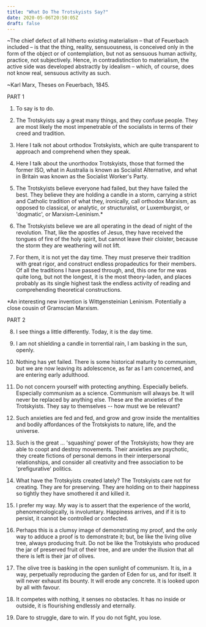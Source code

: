```yaml
---
title: "What Do The Trotskyists Say?"
date: 2020-05-06T20:50:05Z
draft: false
---
```


~The chief defect of all hitherto existing materialism – that of
Feuerbach included – is that the thing, reality, sensuousness, is
conceived only in the form of the object or of contemplation, but not
as sensuous human activity, practice, not subjectively. Hence, in
contradistinction to materialism, the active side was developed
abstractly by idealism – which, of course, does not know real,
sensuous activity as such. 

~Karl Marx, Theses on Feuerbach, 1845.

PART 1

1. To say is to do.

2. The Trotskyists say a great many things, and they confuse
   people. They are most likely the most impenetrable of the
   socialists in terms of their creed and tradition.
   
3. Here I talk not about orthodox Trotskyists, which are quite
   transparent to approach and comprehend when they speak.
   
4. Here I talk about the unorthodox Trotskyists, those that formed the
   former ISO, what in Australia is known as Socialist Alternative,
   and what in Britain was known as the Socialist Worker's Party.
   

5. The Trotskyists believe everyone had failed, but they have failed
   the best. They believe they are holding a candle in a storm,
   carrying a strict and Catholic tradition of what they, ironically,
   call orthodox Marxism, as opposed to classical, or analytic, or
   structuralist, or Luxemburgist, or 'dogmatic', or
   Marxism-Leninism.*
   
6. The Trotskyists believe we are all operating in the dead of night
   of the revolution. That, like the apostles of Jesus, they have
   received the tongues of fire of the holy spirit, but cannot leave
   their cloister, because the storm they are weathering will not
   lift.
   
7. For them, it is not yet the day time. They must preserve their
   tradition with great rigor, and construct endless propadeutics for
   their members. Of all the traditions I have passed through, and,
   this one for me was quite long, but not the longest, it is the most
   theory-laden, and places probably as its single highest task the
   endless activity of reading and comprehending theoretical
   constructions.
   
*An interesting new invention is Wittgensteinian Leninism. Potentially
a close cousin of Gramscian Marxism.

PART 2

8. I see things a little differently. Today, it is the day time.

9. I am not shielding a candle in torrential rain, I am basking in the
   sun, openly.
   

10. Nothing has yet failed. There is some historical maturity to
    communism, but we are now leaving its adolescence, as far as I am
    concerned, and are entering early adulthood.
	
11. Do not concern yourself with protecting anything. Especially
    beliefs. Especially communism as a science. Communism will always
    be. It will never be replaced by anything else. These are the
    anxieties of the Trotskyists. They say to themselves -- how must
    we be relevant? 
	
12. Such anxieties are fed and fed, and grow and grow inside the
    mentalities and bodily affordances of the Trotskyists to nature,
    life, and the universe.
	
13. Such is the great ... 'squashing' power of the Trotskyists; how
    they are able to coopt and destroy movements. Their anxieties are
    psychotic, they create fictions of personal demons in their
    interpersonal relationships, and consider all creativity and free
    association to be 'prefigurative' politics.
	
14. What have the Trotskyists created lately? The Trotskyists care not
    for creating. They are for preserving. They are holding on to
    their happiness so tightly they have smothered it and killed it.
	
15. I prefer my way. My way is to assert that the experience of the
    world, phenomenologically, is involuntary. Happiness arrives, and
    if it is to persist, it cannot be controlled or confected.
	
16. Perhaps this is a clumsy image of demonstrating my proof, and the
    only way to adduce a proof is to demonstrate it; but, be like the
    living olive tree, always producing fruit. Do not be like the
    Trotskyists who produced the jar of preserved fruit of their tree,
    and are under the illusion that all there is left is their jar of
    olives.
	
17. The olive tree is basking in the open sunlight of communism. It
    is, in a way, perpetually reproducing the garden of Eden for us,
    and for itself. It will never exhaust its bounty. It will erode
    any concrete. It is looked upon by all with favour. 
	
18. It competes with nothing, it senses no obstacles. It has no inside
    or outside, it is flourishing endlessly and eternally.
	
19. Dare to struggle, dare to win. If you do not fight, you lose.
